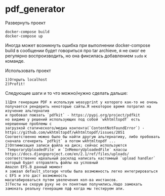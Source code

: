 # pdf_generator
Развернуть проект
```
docker-compose build
docker-compose up
```
Иногда может возникнуть ошибка при выполнении docker-compose build в сообщении будет говориться про tar archieve,
я не смог ее регулярно воспроизводить, но она фиксилась добавлением `sudo` к команде.

Использовать проект
```
1)Открыть localhost
2)Profit!
```


Следующие шаги и то что можно/нужно сделать дальше:
```
1)Для генерации PDF я использую weasyprint у которого как-то не очень
получается рендерить некоторые сайты.Я некоторое время потратил на изучение альтернатив 
и пробовал поюзать `pdfkit` - https://pypi.org/project/pdfkit 
но видимо у решений использующих под собой `wkhtmltopdf` есть нерешенные проблемы с 
загрузкой статического/медиа контента(`ContentNotFoundError`) - https://github.com/wkhtmltopdf/wkhtmltopdf/issues/2051
Соответственно можно было бы найти другую альтернативу, либо пробовать сначала сгенерить `pdfkit` а потом wkhtmltopdf ...
2)Оптимизация записи файла на диск; сейчас используются `TemporaryUploadedFile` и `InMemoryUploadedFile` классы https://docs.djangoproject.com/en/2.1/ref/files/uploads/
соответственно идеальный расклад написать кастомный `upload handler` который будет отправлять файлы на условный 
Amazon EFS.В данный момент
я заюзал default_storage чтобы была возможность легко интегрироваться с EFS и это даст возможность
масштабироваться путем увелечения кол-ва инстансов.
3)Тесты на скорую руку не оч понятные получились.Надо замокать замокать реальну генерацию пдф когда мы тестируем апи.
```
